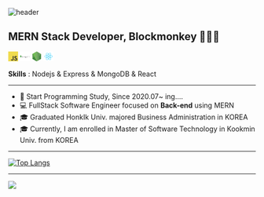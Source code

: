![header](https://capsule-render.vercel.app/api?type=waving&color=gradient&height=200&text=BlockMonkey&fontAlign=70&fontAlignY=40&animation=twinkling)

## MERN Stack Developer, Blockmonkey 👨🏻‍💻

<code><img height="20" src="https://raw.githubusercontent.com/github/explore/80688e429a7d4ef2fca1e82350fe8e3517d3494d/topics/javascript/javascript.png"></code>
<code><img height="20" src="https://raw.githubusercontent.com/github/explore/80688e429a7d4ef2fca1e82350fe8e3517d3494d/topics/mongodb/mongodb.png"></code>
<code><img height="20" src="https://raw.githubusercontent.com/github/explore/80688e429a7d4ef2fca1e82350fe8e3517d3494d/topics/nodejs/nodejs.png"></code>
<code><img height="20" src="https://raw.githubusercontent.com/github/explore/80688e429a7d4ef2fca1e82350fe8e3517d3494d/topics/react/react.png"></code>

**Skills** : Nodejs & Express & MongoDB & React

---
+ 📖 Start Programming Study, Since 2020.07~ ing....
+ 💻 FullStack Software Engineer focused on **Back-end** using MERN
+ 🎓 Graduated HonkIk Univ. majored Business Administration in KOREA
+ 🎓 Currently, I am enrolled in Master of Software Technology in Kookmin Univ. from KOREA
---

[![Top Langs](https://github-readme-stats.vercel.app/api/top-langs/?username=blockmonkeys&langs_count=8&layout=compact)](https://github.com/anuraghazra/github-readme-stats)




---

![](https://user-images.githubusercontent.com/66409384/111483691-5f528180-8778-11eb-920f-a86e00cf22ca.gif)
